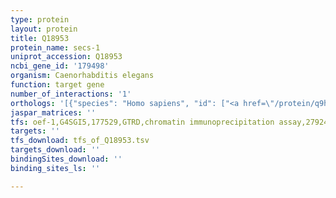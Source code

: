 ```yaml
---
type: protein
layout: protein
title: Q18953
protein_name: secs-1
uniprot_accession: Q18953
ncbi_gene_id: '179498'
organism: Caenorhabditis elegans
function: target gene
number_of_interactions: '1'
orthologs: '[{"species": "Homo sapiens", "id": ["<a href=\"/protein/q9hd40\">Q9HD40</a>"]}, {"species": "Mus musculus", "id": ["<a href=\"/protein/q6p6m7\">Q6P6M7</a>"]}, {"species": "Rattus norvegicus", "id": ["<a href=\"/protein/b2gv97\">B2GV97</a>"]}, {"species": "Drosophila melanogaster", "id": ["A0A0C4DHG1"]}, {"species": "Danio rerio", "id": ["F1Q668"]}]'
jaspar_matrices: ''
tfs: oef-1,G4SGI5,177529,GTRD,chromatin immunoprecipitation assay,27924024%5Buid%5D,No
targets: ''
tfs_download: tfs_of_Q18953.tsv
targets_download: ''
bindingSites_download: ''
binding_sites_ls: ''

---
```

